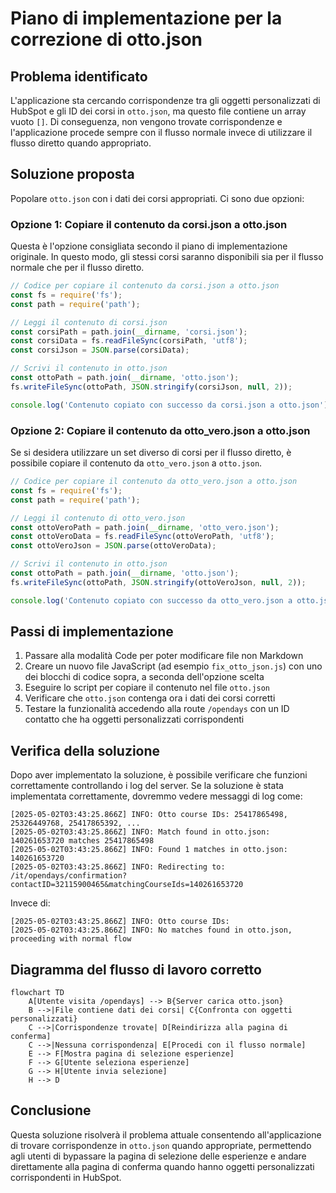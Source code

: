 # Piano di implementazione per la correzione di otto.json

## Problema identificato

L'applicazione sta cercando corrispondenze tra gli oggetti personalizzati di HubSpot e gli ID dei corsi in `otto.json`, ma questo file contiene un array vuoto `[]`. Di conseguenza, non vengono trovate corrispondenze e l'applicazione procede sempre con il flusso normale invece di utilizzare il flusso diretto quando appropriato.

## Soluzione proposta

Popolare `otto.json` con i dati dei corsi appropriati. Ci sono due opzioni:

### Opzione 1: Copiare il contenuto da corsi.json a otto.json

Questa è l'opzione consigliata secondo il piano di implementazione originale. In questo modo, gli stessi corsi saranno disponibili sia per il flusso normale che per il flusso diretto.

```javascript
// Codice per copiare il contenuto da corsi.json a otto.json
const fs = require('fs');
const path = require('path');

// Leggi il contenuto di corsi.json
const corsiPath = path.join(__dirname, 'corsi.json');
const corsiData = fs.readFileSync(corsiPath, 'utf8');
const corsiJson = JSON.parse(corsiData);

// Scrivi il contenuto in otto.json
const ottoPath = path.join(__dirname, 'otto.json');
fs.writeFileSync(ottoPath, JSON.stringify(corsiJson, null, 2));

console.log('Contenuto copiato con successo da corsi.json a otto.json');
```

### Opzione 2: Copiare il contenuto da otto_vero.json a otto.json

Se si desidera utilizzare un set diverso di corsi per il flusso diretto, è possibile copiare il contenuto da `otto_vero.json` a `otto.json`.

```javascript
// Codice per copiare il contenuto da otto_vero.json a otto.json
const fs = require('fs');
const path = require('path');

// Leggi il contenuto di otto_vero.json
const ottoVeroPath = path.join(__dirname, 'otto_vero.json');
const ottoVeroData = fs.readFileSync(ottoVeroPath, 'utf8');
const ottoVeroJson = JSON.parse(ottoVeroData);

// Scrivi il contenuto in otto.json
const ottoPath = path.join(__dirname, 'otto.json');
fs.writeFileSync(ottoPath, JSON.stringify(ottoVeroJson, null, 2));

console.log('Contenuto copiato con successo da otto_vero.json a otto.json');
```

## Passi di implementazione

1. Passare alla modalità Code per poter modificare file non Markdown
2. Creare un nuovo file JavaScript (ad esempio `fix_otto_json.js`) con uno dei blocchi di codice sopra, a seconda dell'opzione scelta
3. Eseguire lo script per copiare il contenuto nel file `otto.json`
4. Verificare che `otto.json` contenga ora i dati dei corsi corretti
5. Testare la funzionalità accedendo alla route `/opendays` con un ID contatto che ha oggetti personalizzati corrispondenti

## Verifica della soluzione

Dopo aver implementato la soluzione, è possibile verificare che funzioni correttamente controllando i log del server. Se la soluzione è stata implementata correttamente, dovremmo vedere messaggi di log come:

```
[2025-05-02T03:43:25.866Z] INFO: Otto course IDs: 25417865498, 25326449768, 25417865392, ...
[2025-05-02T03:43:25.866Z] INFO: Match found in otto.json: 140261653720 matches 25417865498
[2025-05-02T03:43:25.866Z] INFO: Found 1 matches in otto.json: 140261653720
[2025-05-02T03:43:25.866Z] INFO: Redirecting to: /it/opendays/confirmation?contactID=32115900465&matchingCourseIds=140261653720
```

Invece di:

```
[2025-05-02T03:43:25.866Z] INFO: Otto course IDs:
[2025-05-02T03:43:25.866Z] INFO: No matches found in otto.json, proceeding with normal flow
```

## Diagramma del flusso di lavoro corretto

```mermaid
flowchart TD
    A[Utente visita /opendays] --> B{Server carica otto.json}
    B -->|File contiene dati dei corsi| C{Confronta con oggetti personalizzati}
    C -->|Corrispondenze trovate| D[Reindirizza alla pagina di conferma]
    C -->|Nessuna corrispondenza| E[Procedi con il flusso normale]
    E --> F[Mostra pagina di selezione esperienze]
    F --> G[Utente seleziona esperienze]
    G --> H[Utente invia selezione]
    H --> D
```

## Conclusione

Questa soluzione risolverà il problema attuale consentendo all'applicazione di trovare corrispondenze in `otto.json` quando appropriate, permettendo agli utenti di bypassare la pagina di selezione delle esperienze e andare direttamente alla pagina di conferma quando hanno oggetti personalizzati corrispondenti in HubSpot.
